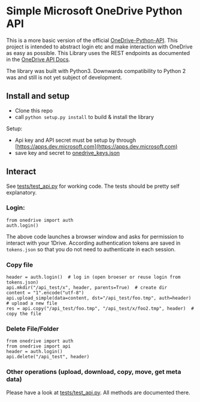 # Simple Microsoft OneDrive Python API

This is a more basic version of the official [OneDrive-Python-API](https://github.com/OneDrive/onedrive-sdk-python). This project is intended to abstract login etc and 
make interaction with OneDrive as easy as possible.
This Library uses the REST endpoints as documented in the [OneDrive API Docs](https://dev.onedrive.com/README.htm). 

The library was built with Python3. Downwards compatibility to Python 2 was and still is not yet 
subject of development. 

## Install and setup
- Clone this repo
- call ```python setup.py install``` to build & install the library 

Setup:
- Api key and API secret must be setup by through [https://apps.dev.microsoft.com](https://apps.dev.microsoft.com)
- save key and secret to [onedrive_keys.json](onedrive_keys.json.sample) 

## Interact
See [tests/test_api.py](tests/test_api.py) for working code. The tests should be pretty self explanatory.

### Login: 
```
from onedrive import auth
auth.login()
```
The above code launches a browser window and asks for permission to interact with your 1Drive.
According authentication tokens are saved in `tokens.json` so that you do not need to authenticate in 
each session. 

### Copy file
```
header = auth.login()  # log in (open broeser or reuse login from tokens.json)
api.mkdir("/api_test/x", header, parents=True)  # create dir 
content = "1".encode("utf-8")
api.upload_simple(data=content, dst="/api_test/foo.tmp", auth=header)  # upload a new file 
res = api.copy("/api_test/foo.tmp", "/api_test/x/foo2.tmp", header)  # copy the file
```

### Delete File/Folder
```
from onedrive import auth
from onedrive import api
header = auth.login()
api.delete("/api_test", header)
```

### Other operations (upload, download, copy, move, get meta data)
Please have a look at [tests/test_api.py](tests/test_api.py).
All methods are documented there.

